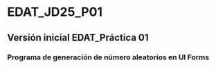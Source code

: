 # EDAT_JD25_P01

## Versión inicial EDAT_Práctica 01

### Programa de generación de número aleatorios en UI Forms
